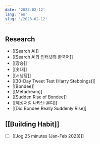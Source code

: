 ```yaml
---
date: '2023-02-12'
lang: 'en'
slug: '/2023-02-12'
---
```


## Research

- [[Search AI]]
- [[Search AI와 인터넷의 한국어]]
- [[장승]]
- [[솟대]]
- [[서낭당]]
- [[30-Day Tweet Test (Harry Stebbings)]]
- [[Bondee]]
- [[Metadream]]
- [[Sudden Rise of Bondee]]
- [[혜성처럼 나타난 본디]]
- [[Did Bondee Really Suddenly Rise]]

## [[Building Habit]]

- [ ] [[Jog 25 minutes (Jan-Feb 2023)]]
